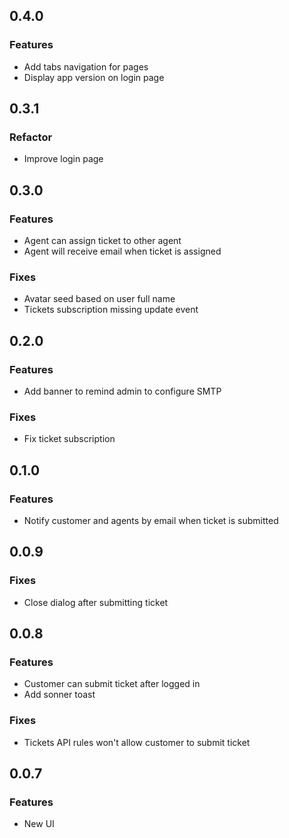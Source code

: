## 0.4.0

### Features

- Add tabs navigation for pages
- Display app version on login page

## 0.3.1

### Refactor

- Improve login page

## 0.3.0

### Features

- Agent can assign ticket to other agent
- Agent will receive email when ticket is assigned

### Fixes

- Avatar seed based on user full name
- Tickets subscription missing update event

## 0.2.0

### Features

- Add banner to remind admin to configure SMTP

### Fixes

- Fix ticket subscription

## 0.1.0

### Features

- Notify customer and agents by email when ticket is submitted

## 0.0.9

### Fixes

- Close dialog after submitting ticket

## 0.0.8

### Features

- Customer can submit ticket after logged in
- Add sonner toast

### Fixes

- Tickets API rules won't allow customer to submit ticket

## 0.0.7

### Features

- New UI
